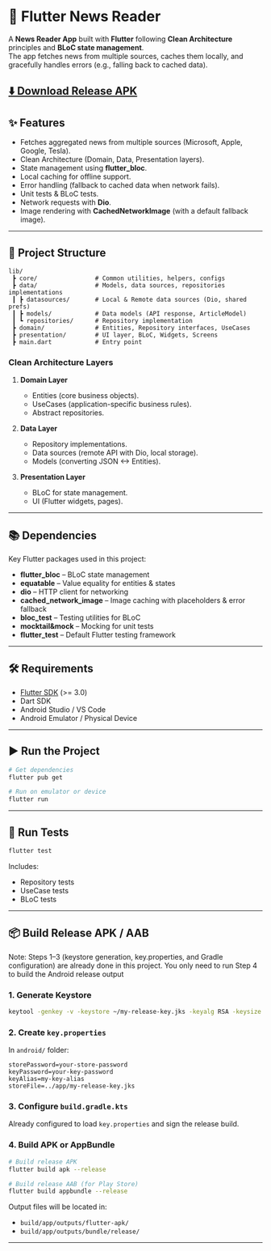 # 📰 Flutter News Reader

A **News Reader App** built with **Flutter** following **Clean Architecture** principles and **BLoC state management**.  
The app fetches news from multiple sources, caches them locally, and gracefully handles errors (e.g., falling back to cached data).

[⬇️ Download Release APK](https://limewire.com/d/QTJDL#1mEdkNBMTY)
---

## ✨ Features
- Fetches aggregated news from multiple sources (Microsoft, Apple, Google, Tesla).
- Clean Architecture (Domain, Data, Presentation layers).
- State management using **flutter_bloc**.
- Local caching for offline support.
- Error handling (fallback to cached data when network fails).
- Unit tests & BLoC tests.
- Network requests with **Dio**.
- Image rendering with **CachedNetworkImage** (with a default fallback image).

---

## 📂 Project Structure

```
lib/
 ┣ core/                # Common utilities, helpers, configs
 ┣ data/                # Models, data sources, repositories implementations
 ┃ ┣ datasources/       # Local & Remote data sources (Dio, shared prefs)
 ┃ ┣ models/            # Data models (API response, ArticleModel)
 ┃ ┗ repositories/      # Repository implementation
 ┣ domain/              # Entities, Repository interfaces, UseCases
 ┣ presentation/        # UI layer, BLoC, Widgets, Screens
 ┣ main.dart            # Entry point
```

### Clean Architecture Layers
1. **Domain Layer**
    - Entities (core business objects).
    - UseCases (application-specific business rules).
    - Abstract repositories.

2. **Data Layer**
    - Repository implementations.
    - Data sources (remote API with Dio, local storage).
    - Models (converting JSON <-> Entities).

3. **Presentation Layer**
    - BLoC for state management.
    - UI (Flutter widgets, pages).

---

## 📚 Dependencies

Key Flutter packages used in this project:

- **flutter_bloc** – BLoC state management
- **equatable** – Value equality for entities & states
- **dio** – HTTP client for networking
- **cached_network_image** – Image caching with placeholders & error fallback
- **bloc_test** – Testing utilities for BLoC
- **mocktail&mock** – Mocking for unit tests
- **flutter_test** – Default Flutter testing framework

---

## 🛠 Requirements

- [Flutter SDK](https://docs.flutter.dev/get-started/install) (>= 3.0)
- Dart SDK
- Android Studio / VS Code
- Android Emulator / Physical Device

---

## ▶️ Run the Project

```bash
# Get dependencies
flutter pub get

# Run on emulator or device
flutter run
```

---

## 🧪 Run Tests

```bash
flutter test
```

Includes:
- Repository tests
- UseCase tests
- BLoC tests

---

## 📦 Build Release APK / AAB

Note: Steps 1–3 (keystore generation, key.properties, and Gradle configuration) are already done in this project. You only need to run Step 4 to build the Android release output

### 1. Generate Keystore
```bash
keytool -genkey -v -keystore ~/my-release-key.jks -keyalg RSA -keysize 2048 -validity 10000 -alias my-key-alias
```

### 2. Create `key.properties`
In `android/` folder:

```properties
storePassword=your-store-password
keyPassword=your-key-password
keyAlias=my-key-alias
storeFile=../app/my-release-key.jks
```

### 3. Configure `build.gradle.kts`
Already configured to load `key.properties` and sign the release build.

### 4. Build APK or AppBundle
```bash
# Build release APK
flutter build apk --release

# Build release AAB (for Play Store)
flutter build appbundle --release
```

Output files will be located in:
- `build/app/outputs/flutter-apk/`
- `build/app/outputs/bundle/release/`

---

